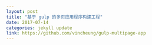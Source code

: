 ```yaml
---
layout: post
title: "基于 gulp 的多页应用程序构建工程"
date: 2017-07-14
categories: jekyll update
link: https://github.com/vincheung/gulp-multipage-app
---
```

